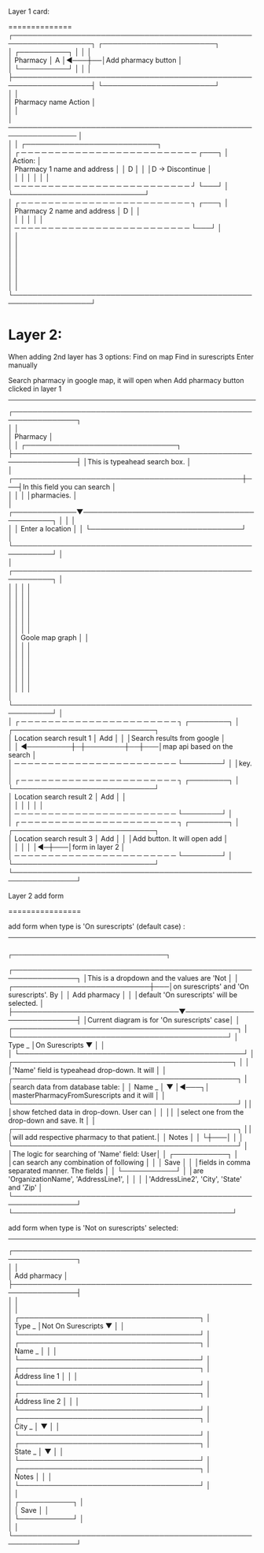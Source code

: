 Layer 1 card:
  
==============  
┌──────────────────────────────────────────────────────────────────┐ ┌───────────────────────┐  
│ ┌──────────┐ │ │ │  
│ Pharmacy │ A │◀───┼──│Add pharmacy button │  
│ └──────────┘ │ │ │  
├──────────────────────────────────────────────────────────────────┤ └───────────────────────┘  
│ │  
│ Pharmacy name Action │  
│ │  
│ ──────────────────────────────────────────────────────────────── │  
│ │ ┌───────────────────────────┐  
│ ┌ ─ ─ ─ ─ ─ ─ ─ ─ ─ ─ ─ ─ ─ ─ ─ ─ ─ ─ ─ ─ ─ ─ ─ ─ ─ ─ ┌───┐ │ │Action: │  
│ Pharmacy 1 name and address │ │ D │ │ │D -> Discontinue │  
│ │ │ │ │ │ │  
│ ─ ─ ─ ─ ─ ─ ─ ─ ─ ─ ─ ─ ─ ─ ─ ─ ─ ─ ─ ─ ─ ─ ─ ─ ─ ─ ┘ └───┘ │ └───────────────────────────┘  
│ ┌ ─ ─ ─ ─ ─ ─ ─ ─ ─ ─ ─ ─ ─ ─ ─ ─ ─ ─ ─ ─ ─ ─ ─ ─ ─ ┐ ┌───┐ │  
│ Pharmacy 2 name and address │ D │ │  
│ │ │ │ │ │  
│ ─ ─ ─ ─ ─ ─ ─ ─ ─ ─ ─ ─ ─ ─ ─ ─ ─ ─ ─ ─ ─ ─ ─ ─ ─ ─ └───┘ │  
│ │  
│ │  
│ │  
│ │  
│ │  
│ │  
│ │  
└──────────────────────────────────────────────────────────────────┘  
  
Layer 2:  
========

When adding 2nd layer has 3 options:
Find on map
Find in surescripts
Enter manually

Search pharmacy in google map, it will open when Add pharmacy button clicked in layer 1

---

┌───────────────────────────────────────────────────────────────┐  
│ │  
│ Pharmacy │  
│ │ ┌───────────────────────────────┐  
├───────────────────────────────────────────────────────────────┤ │This is typeahead search box. │  
│ ┌───────────────────────────────────────────────┼───┤In this field you can search │  
│ │ │ │pharmacies. │  
│ ┌─────────────▼────────────────────────────────────────────┐ │ │ │  
│ │ Enter a location │ │ └───────────────────────────────┘  
│ └──────────────────────────────────────────────────────────┘ │  
│ ┌──────────────────────────────────────────────────────────┐ │  
│ │ │ │  
│ │ │ │  
│ │ │ │  
│ │ │ │  
│ │ │ │  
│ │ │ │  
│ │ Goole map graph │ │  
│ │ │ │  
│ │ │ │  
│ │ │ │  
│ │ │ │  
│ │ │ │  
│ │ │ │  
│ └──────────────────────────────────────────────────────────┘ │  
│ ┌ ─ ─ ─ ─ ─ ─ ─ ─ ─ ─ ─ ─ ─ ─ ─ ─ ─ ─ ─ ─ ─ ─ ─ ┐ ┌────────┐ │ ┌─────────────────────────────┐  
│ Location search result 1 │ Add │ │ │Search results from google │  
│ │ ◀─────────┼─┼────────┼──┼───│map api based on the search │  
│ ─ ─ ─ ─ ─ ─ ─ ─ ─ ─ ─ ─ ─ ─ ─ ─ ─ ─ ─ ─ ─ ─ ─ ─ └────────┘ │ │key. │  
│ ┌ ─ ─ ─ ─ ─ ─ ─ ─ ─ ─ ─ ─ ─ ─ ─ ─ ─ ─ ─ ─ ─ ─ ─ ┐ ┌────────┐ │ └─────────────────────────────┘  
│ Location search result 2 │ Add │ │  
│ │ │ │ │ │  
│ ─ ─ ─ ─ ─ ─ ─ ─ ─ ─ ─ ─ ─ ─ ─ ─ ─ ─ ─ ─ ─ ─ ─ ─ └────────┘ │  
│ ┌ ─ ─ ─ ─ ─ ─ ─ ─ ─ ─ ─ ─ ─ ─ ─ ─ ─ ─ ─ ─ ─ ─ ─ ┐ ┌────────┐ │ ┌─────────────────────────────┐  
│ Location search result 3 │ Add │ │ │Add button. It will open add │  
│ │ │ │ │◀─┼───│form in layer 2 │  
│ ─ ─ ─ ─ ─ ─ ─ ─ ─ ─ ─ ─ ─ ─ ─ ─ ─ ─ ─ ─ ─ ─ ─ ─ └────────┘ │ └─────────────────────────────┘  
└───────────────────────────────────────────────────────────────┘  
  
  
  
Layer 2 add form
  
================  
  
  
add form when type is 'On surescripts' (default case) :

---

                                                                    ┌────────────────────────────────────────────┐

┌───────────────────────────────────────────────────────────────┐ │This is a dropdown and the values are 'Not │
│ ┌────────────────────────────┼───│on surescripts' and 'On surescripts'. By │
│ Add pharmacy │ │ │default 'On surescripts' will be selected. │
├──────────────────────────────────▼────────────────────────────┤ │Current diagram is for 'On surescripts' case│
│ ┌──────────────────────────────────────────────┐ │ └────────────────────────────────────────────┘
│ Type _ │On Surescripts ▼ │ │  
│ └──────────────────────────────────────────────┘ │ ┌─────────────────────────────────────────────┐
│ │ │'Name' field is typeahead drop-down. It will │
│ ┌──────────────────────────────────────────────┐ │ │search data from database table: │
│ Name _ │ ▼ │◀───┐│ │masterPharmacyFromSurescripts and it will │
│ └──────────────────────────────────────────────┘ ││ │show fetched data in drop-down. User can │
│ ││ │select one from the drop-down and save. It │
│ ┌──────────────────────────────────────────────┐ ││ │will add respective pharmacy to that patient.│
│ Notes │ │ └┼───│ │
│ └──────────────────────────────────────────────┘ │ │The logic for searching of 'Name' field: User│
│ ┌───────────┐ │ │can search any combination of following │
│ │ Save │ │ │fields in comma separated manner. The fields │
│ └───────────┘ │ │are 'OrganizationName', 'AddressLine1', │
│ │ │'AddressLine2', 'City', 'State' and 'Zip' │
└───────────────────────────────────────────────────────────────┘ └─────────────────────────────────────────────┘
  
  
  
add form when type is 'Not on surescripts' selected:

---

┌───────────────────────────────────────────────────────────────┐  
│ │  
│ Add pharmacy │  
├───────────────────────────────────────────────────────────────┤  
│ │  
│ │  
│ ┌─────────────────────────────────────┐ │  
│ Type _ │Not On Surescripts ▼ │ │  
│ └─────────────────────────────────────┘ │  
│ ┌─────────────────────────────────────┐ │  
│ Name _ │ │ │  
│ └─────────────────────────────────────┘ │  
│ ┌─────────────────────────────────────┐ │  
│ Address line 1 │ │ │  
│ └─────────────────────────────────────┘ │  
│ ┌─────────────────────────────────────┐ │  
│ Address line 2 │ │ │  
│ └─────────────────────────────────────┘ │  
│ ┌─────────────────────────────────────┐ │  
│ City _ │ ▼ │ │  
│ └─────────────────────────────────────┘ │  
│ ┌─────────────────────────────────────┐ │  
│ State _ │ ▼ │ │  
│ └─────────────────────────────────────┘ │  
│ ┌─────────────────────────────────────┐ │  
│ Notes │ │ │  
│ └─────────────────────────────────────┘ │  
│ │  
│ ┌───────────┐ │  
│ │ Save │ │  
│ └───────────┘ │  
│ │  
└───────────────────────────────────────────────────────────────┘
